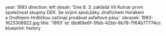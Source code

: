 year: 1993
direction: left
obsah: 'Dne 8. 3. zakládá Vít Kutnar první společnost skupiny DEK. Se svými spolužáky Jindřichem Horákem a&nbsp;Ondřejem Hrdličkou začínají prodávat asfaltové pásy.'
obrazek: 1993-1623308922.jpg
title: '1993'
id: dbd69e6f-3fbb-42bb-8b78-7f64b77774cc
blueprint: history
